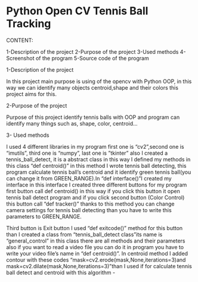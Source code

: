 # Python Open CV Tennis Ball Tracking
 
CONTENT:

1-Description of the project
2-Purpose of the project
3-Used methods
4-Screenshot of the program
5-Source code of the program

1-Description of the project

In this project main purpose is using of the opencv with Python OOP, in this way we can identify many objects centroid,shape and their colors this project aims for this.

2-Purpose of the project

Purpose of this project identify tennis balls with OOP and program can identify many things such as, shape, color, centroid… 

3- Used methods

I used 4 different libraries in my program first one is “cv2”,second one is “imutils”, third one is “numpy”, last one is ”tkinter” also I created a tennis_ball_detect, it is a abstract class in this way I defined my methods in this class “def centroid()” in this method I wrote tennis ball detecting, this program calculate tennis ball’s centroid and it identify green tennis ball(you can change it from GREEN_RANGE).In “def interface()”I created my interface in this interface I created three different buttons for my program first button call def centroid() in this way if you click this button it open tennis ball detect program and if you click second button (Color Control) this button call “def tracker()” thanks to this method you can change camera settings for tennis ball detecting than you have to write this parameters to GREEN_RANGE.

Third button is Exit button I used “def exitcode()” method for this button than I created a class from “tennis_ball_detect class”its name is “general_control” in this class there are all methods and their parameters also if you want to read a video file you can do it in program you have to write your video file’s name  in “def centroid()”. In centroid method I added contour with these codes “mask=cv2.erode(mask,None,iterations=3)and mask=cv2.dilate(mask,None,iterations=3)”than I used if for calculate tennis ball detect and centroid with this algorithm -



